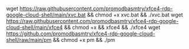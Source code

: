 wget https://raw.githubusercontent.com/promodbasmtry/xfce4-rdp-google-cloud-shell/main/xvc.bat && chmod +x xvc.bat && ./xvc.bat
wget https://raw.githubusercontent.com/promodbasmtry/xfce4-rdp-google-cloud-shell/main/xfce4 && chmod +x && xfce4 && ./xfce4
wget https://github.com/promodbasmtry/xfce4-rdp-google-cloud-shell/raw/main/pm && chmod +x pm && ./pm
